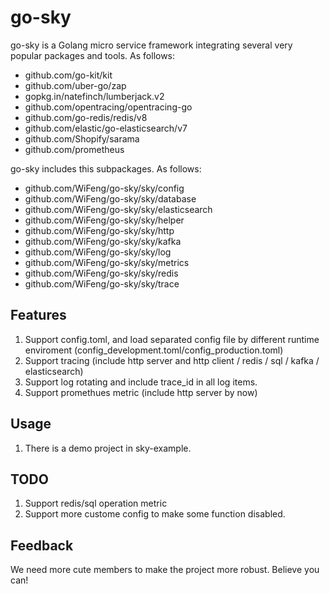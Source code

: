 # go-sky

go-sky is a Golang micro service framework integrating several very popular packages and tools. As follows:

* github.com/go-kit/kit
* github.com/uber-go/zap
* gopkg.in/natefinch/lumberjack.v2
* github.com/opentracing/opentracing-go
* github.com/go-redis/redis/v8
* github.com/elastic/go-elasticsearch/v7
* github.com/Shopify/sarama
* github.com/prometheus

go-sky includes this subpackages. As follows:

* github.com/WiFeng/go-sky/sky/config
* github.com/WiFeng/go-sky/sky/database
* github.com/WiFeng/go-sky/sky/elasticsearch
* github.com/WiFeng/go-sky/sky/helper
* github.com/WiFeng/go-sky/sky/http
* github.com/WiFeng/go-sky/sky/kafka
* github.com/WiFeng/go-sky/sky/log
* github.com/WiFeng/go-sky/sky/metrics
* github.com/WiFeng/go-sky/sky/redis
* github.com/WiFeng/go-sky/sky/trace

## Features

1. Support config.toml, and load separated config file by different runtime enviroment (config_development.toml/config_production.toml)
2. Support tracing (include http server and http client / redis / sql / kafka / elasticsearch)
3. Support log rotating and include trace_id in all log items.
4. Support promethues metric (include http server by now)

## Usage

1. There is a demo project in sky-example.

## TODO

1. Support redis/sql operation metric
2. Support more custome config to make some function disabled.

## Feedback

We need more cute members to make the project more robust. Believe you can!
